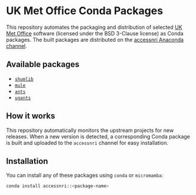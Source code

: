 # UK Met Office Conda Packages

This repository automates the packaging and distribution of selected [UK Met Office](https://www.metoffice.gov.uk/) software (licensed under the BSD 3-Clause license) as Conda packages.
The built packages are distributed on the [accessnri Anaconda channel](https://anaconda.org/accessnri).

## Available packages
- [`shumlib`](https://anaconda.org/accessnri/shumlib)
- [`mule`](https://anaconda.org/accessnri/mule)
- [`ants`](https://anaconda.org/accessnri/ants)
- [`ugants`](https://anaconda.org/accessnri/ugants)

## How it works
This repository automatically monitors the upstream projects for new releases. When a new version is detected, a corresponding Conda package is built and uploaded to the `accessnri` channel for easy installation.

## Installation
You can install any of these packages using `conda` or `micromamba`:

```bash
conda install accessnri::<package-name>
```